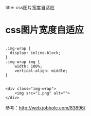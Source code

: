 title: css图片宽度自适应 

#  css图片宽度自适应 
```

.img-wrap {
  display: inline-block;
}
.img-wrap img {
    width: 100%;
    vertical-align: middle;
}

```
```

<div class="img-wrap">
    <img src="1.png" alt="">
</div>

```
参考：http://web.jobbole.com/83896/